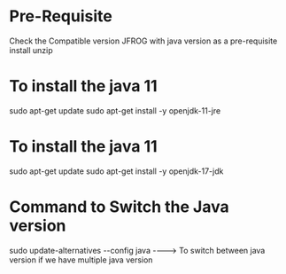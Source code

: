 # Pre-Requisite
Check the Compatible version JFROG with java version as a pre-requisite
install unzip



# To install the java 11
sudo apt-get update
sudo apt-get install -y openjdk-11-jre

# To install the java 11
sudo apt-get update
sudo apt-get install -y openjdk-17-jdk

# Command to Switch the Java version
sudo update-alternatives --config java  ----> To switch between java version if we have multiple java version
